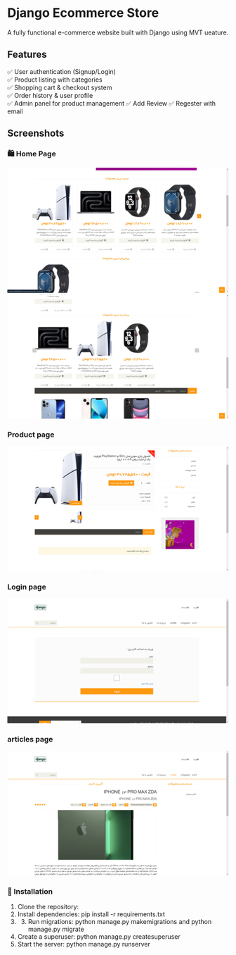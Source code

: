 # Django Ecommerce Store  
A fully functional e-commerce website built with Django using MVT ueature.  

## Features  
✅ User authentication (Signup/Login)  
✅ Product listing with categories  
✅ Shopping cart & checkout system  
✅ Order history & user profile  
✅ Admin panel for product management 
✅ Add Review
✅ Regester with email 

## Screenshots  
### 🛍️ Home Page  
![Home Page](screenshots/home-1.jpg) 
![Home Page](screenshots/home-2.jpg)  

### Product page
![Product Page](screenshots/productpage.jpg)  

### Login page
![Login Page](screenshots/login.jpg)  

### articles page
![Product Page](screenshots/articles.jpg)  

### 🔹 Installation  
1. Clone the repository:  
2. Install dependencies:  pip install -r requirements.txt
3. 3. Run migrations:  python manage.py makemigrations and python manage.py migrate
4. Create a superuser:  python manage.py createsuperuser
5. Start the server:  python manage.py runserver

